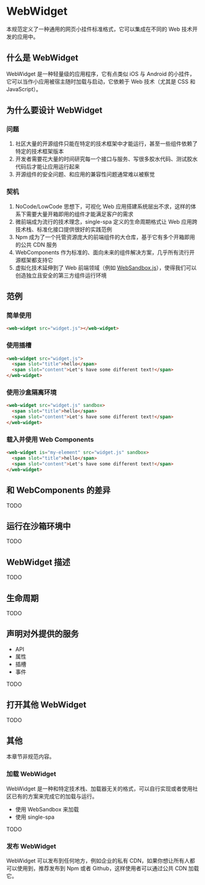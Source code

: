 # WebWidget

本规范定义了一种通用的网页小挂件标准格式，它可以集成在不同的 Web 技术开发的应用中。

## 什么是 WebWidget

WebWidget 是一种轻量级的应用程序，它有点类似 iOS 与 Android 的小挂件，它可以当作小应用被宿主随时加载与启动，它依赖于 Web 技术（尤其是 CSS 和 JavaScript）。

## 为什么要设计 WebWidget

### 问题

1. 社区大量的开源组件只能在特定的技术框架中才能运行，甚至一些组件依赖了特定的技术框架版本
2. 开发者需要花大量的时间研究每一个接口与服务、写很多胶水代码、测试胶水代码后才能让应用运行起来
3. 开源组件的安全问题、和应用的兼容性问题通常难以被察觉

### 契机

1. NoCode/LowCode 思想下，可视化 Web 应用搭建系统层出不求，这样的体系下需要大量开箱即用的组件才能满足客户的需求
2. 微前端成为流行的技术理念，single-spa 定义的生命周期格式让 Web 应用跨技术栈、标准化接口提供很好的实践范例
3. Npm 成为了一个托管资源庞大的前端组件的大仓库，基于它有多个开箱即用的公共 CDN 服务
4. WebComponents 作为标准的、面向未来的组件解决方案，几乎所有流行开源框架都支持它
5. 虚拟化技术延伸到了 Web 前端领域（例如 [WebSandbox.js](https://web-sandbox.js.org)），使得我们可以创造独立且安全的第三方组件运行环境

## 范例

### 简单使用

```html
<web-widget src="widget.js"></web-widget>
```

### 使用插槽

```html
<web-widget src="widget.js">
  <span slot="title">hello</span>
  <span slot="content">Let's have some different text!</span>
</web-widget>
```

### 使用沙盒隔离环境

```html
<web-widget src="widget.js" sandbox>
  <span slot="title">hello</span>
  <span slot="content">Let's have some different text!</span>
</web-widget>
```

### 载入并使用 Web Components

```html
<web-widget is="my-element" src="widget.js" sandbox>
  <span slot="title">hello</span>
  <span slot="content">Let's have some different text!</span>
</web-widget>
```

## 和 WebComponents 的差异

TODO

## 运行在沙箱环境中

TODO

## WebWidget 描述

TODO

## 生命周期

TODO

## 声明对外提供的服务

* API
* 属性
* 插槽
* 事件

TODO

## 打开其他 WebWidget

TODO

## 其他

本章节非规范内容。

### 加载 WebWidget

WebWidget 是一种和特定技术栈、加载器无关的格式，可以自行实现或者使用社区已有的方案来完成它的加载与运行。

* 使用 WebSandbox 来加载
* 使用 single-spa

TODO

### 发布 WebWidget

WebWidget 可以发布到任何地方，例如企业的私有 CDN，如果你想让所有人都可以使用到，推荐发布到 Npm 或者 Github，这样使用者可以通过公共 CDN 加载它。 
